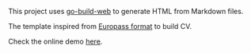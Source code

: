 This project uses [go-build-web](https://github.com/abdollahpour/go-build-web) to generate HTML from Markdown files.

The template inspired from [Europass format](https://europass.cedefop.europa.eu/editors/en) to build CV.

Check the online demo [here](https://abdollahpour.com).